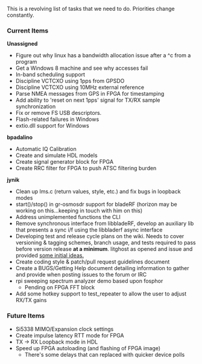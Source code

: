 This is a revolving list of tasks that we need to do.  Priorities change constantly.

### Current Items ###

**Unassigned**
- Figure out why linux has a bandwidth allocation issue after a ^c from a program
- Get a Windows 8 machine and see why accesses fail
- In-band scheduling support
- Discipline VCTCXO using 1pps from GPSDO
- Discipline VCTCXO using 10MHz external reference
- Parse NMEA messages from GPS in FPGA for timestamping
- Add ability to 'reset on next 1pps' signal for TX/RX sample synchronization
- Fix or remove FS USB descriptors.
- Flash-related failures in Windows
- extio.dll support for Windows

**bpadalino**
- Automatic IQ Calibration
- Create and simulate HDL models
- Create signal generator block for FPGA
- Create RRC filter for FPGA to push ATSC filtering burden

**jynik**
- Clean up lms.c (return values, style, etc.) and fix bugs in loopback modes
- start()/stop() in gr-osmosdr support for bladeRF (horizon may be working on this...keeping in touch with him on this)
- Address unimplemented functions the CLI
- Remove synchronous interface from libbladeRF, develop an auxiliary lib that presents a sync i/f using the libbladerf async interface
- Developing test and release cycle plans on the wiki. Needs to cover versioning & tagging schemes, branch usage, and tests required to pass before version release **at a minimum**. litghost as opened and issue and provided [some initial ideas.](https://github.com/Nuand/bladeRF/issues/105)
- Create coding style & patch/pull request guidelines document
- Create a BUGS/Getting Help document detailing information to gather and provide when posting issues to the forum or IRC
- rpi sweeping spectrum analyzer demo based upon fosphor
    - Pending on FPGA FFT block
- Add some hotkey support to test_repeater to allow the user to adjust RX/TX gains

### Future Items ###
- Si5338 MIMO/Expansion clock settings
- Create impulse latency RTT mode for FPGA
- TX -> RX Loopback mode in HDL
- Speed up FPGA autoloading (and flashing of FPGA image)
    - There's some delays that can replaced with quicker device polls